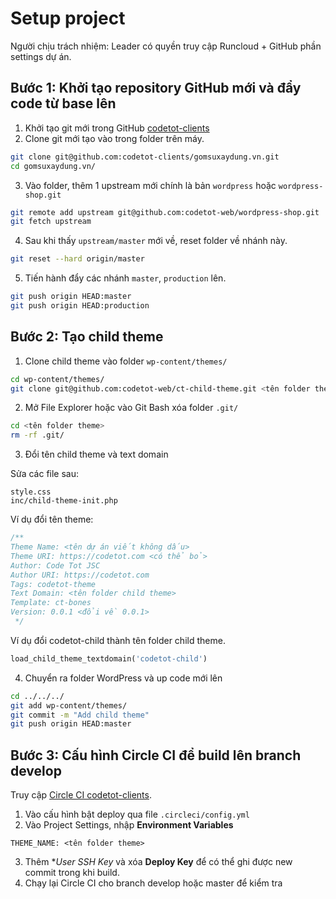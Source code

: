 # Setup project

Người chịu trách nhiệm: Leader có quyền truy cập Runcloud + GitHub phần settings dự án.

## Bước 1: Khởi tạo repository GitHub mới và đẩy code từ base lên

1. Khởi tạo git mới trong GitHub [codetot-clients](https://github.com/codetot-clients)
2. Clone git mới tạo vào trong folder trên máy.

```bash
git clone git@github.com:codetot-clients/gomsuxaydung.vn.git
cd gomsuxaydung.vn/
```

3. Vào folder, thêm 1 upstream mới chính là bản `wordpress` hoặc `wordpress-shop.git`

```bash
git remote add upstream git@github.com:codetot-web/wordpress-shop.git
git fetch upstream
```

4. Sau khi thấy `upstream/master` mới về, reset folder về nhánh này.

```bash
git reset --hard origin/master
```

5. Tiến hành đẩy các nhánh `master`, `production` lên.

```bash
git push origin HEAD:master
git push origin HEAD:production
```

## Bước 2: Tạo child theme

1. Clone child theme vào folder `wp-content/themes/`

```bash
cd wp-content/themes/
git clone git@github.com:codetot-web/ct-child-theme.git <tên folder theme>
```

2. Mở File Explorer hoặc vào Git Bash xóa folder `.git/`

```bash
cd <tên folder theme>
rm -rf .git/
```

3. Đổi tên child theme và text domain

Sửa các file sau:

```
style.css
inc/child-theme-init.php
```

Ví dụ đổi tên theme:

```css
/**
Theme Name: <tên dự án viết không dấu>
Theme URI: https://codetot.com <có thể bỏ>
Author: Code Tot JSC
Author URI: https://codetot.com
Tags: codetot-theme
Text Domain: <tên folder child theme>
Template: ct-bones
Version: 0.0.1 <đổi về 0.0.1>
 */
```

Ví dụ đổi codetot-child thành tên folder child theme.

```php
load_child_theme_textdomain('codetot-child')
```

4. Chuyển ra folder WordPress và up code mới lên

```bash
cd ../../../
git add wp-content/themes/
git commit -m "Add child theme"
git push origin HEAD:master
```

## Bước 3: Cấu hình Circle CI để build lên branch develop

Truy cập [Circle CI codetot-clients](https://app.circleci.com/projects/project-dashboard/github/codetot-clients/).

1. Vào cấu hình bật deploy qua file `.circleci/config.yml`
2. Vào Project Settings, nhập **Environment Variables**

```
THEME_NAME: <tên folder theme>
```

3. Thêm **User SSH Key* và xóa **Deploy Key** để có thể ghi được new commit trong khi build.
4. Chạy lại Circle CI cho branch develop hoặc master để kiểm tra
